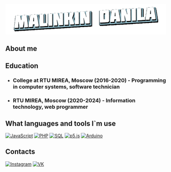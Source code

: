 [![Header](https://github.com/Borobeyka/borobeyka/blob/main/assets/logotype.gif)](https://github.com/Borobeyka)

## About me
## Education
+ ### College at RTU MIREA, Moscow (2016-2020) - Programming in computer systems, software technician
+ ### RTU MIREA, Moscow (2020-2024) - Information technology, web programmer

## What languages and tools I`m use
[![JavaScript](https://img.shields.io/badge/JavaScript-000?style=for-the-badge&logo=JavaScript)](https://github.com/Borobeyka)
[![PHP](https://img.shields.io/badge/PHP-000?style=for-the-badge&logo=PHP)](https://github.com/Borobeyka)
[![SQL](https://img.shields.io/badge/SQL-000?style=for-the-badge&logo=MySQL)](https://github.com/Borobeyka)
[![p5.js](https://img.shields.io/badge/p5.js-000?style=for-the-badge&logo=p5.js)](https://github.com/Borobeyka)
[![Arduino](https://img.shields.io/badge/Arduino-000?style=for-the-badge&logo=Arduino)](https://github.com/Borobeyka)

## Contacts
[![Instagram](https://img.shields.io/badge/Instagram-000?style=for-the-badge&logo=Instagram)](https://www.instagram.com/borobeyka/)
[![VK](https://img.shields.io/badge/VKontakte-000?style=for-the-badge&logo=VK)](https://vk.com/malinkindr)